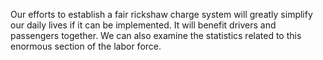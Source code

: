 Our efforts to establish a fair rickshaw charge system will greatly simplify our daily lives if it can be implemented. It will benefit drivers and passengers together. We can also examine the statistics related to this enormous section of the labor force.
